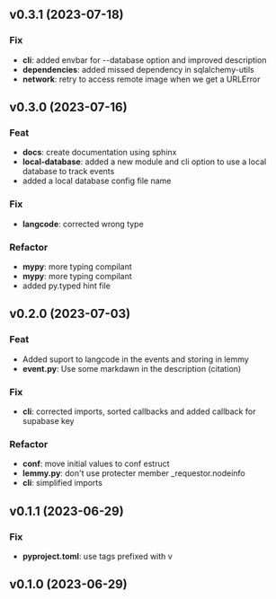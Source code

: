 ## v0.3.1 (2023-07-18)

### Fix

- **cli**: added envbar for --database option and improved description
- **dependencies**: added missed dependency in sqlalchemy-utils
- **network**: retry to access remote image when we get a URLError

## v0.3.0 (2023-07-16)

### Feat

- **docs**: create documentation using sphinx
- **local-database**: added a new module and cli option to use a local database to track events
- added a local database config file name

### Fix

- **langcode**: corrected wrong type

### Refactor

- **mypy**: more typing compilant
- **mypy**: more typing compilant
- added py.typed hint file

## v0.2.0 (2023-07-03)

### Feat

- Added suport to langcode in the events and storing in lemmy
- **event.py**: Use some markdawn in the description (citation)

### Fix

- **cli**: corrected imports, sorted callbacks and added callback for supabase key

### Refactor

- **conf**: move initial values to conf estruct
- **lemmy.py**: don't use protecter member _requestor.nodeinfo
- **cli**: simplified imports

## v0.1.1 (2023-06-29)

### Fix

- **pyproject.toml**: use tags prefixed with v

## v0.1.0 (2023-06-29)
